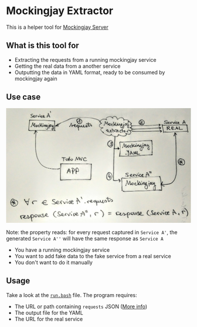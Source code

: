 # Mockingjay Extractor

This is a helper tool for [Mockingjay Server](https://github.com/quii/mockingjay-server/)

## What is this tool for

  * Extracting the requests from a running mockingjay service
  * Getting the real data from a another service
  * Outputting the data in YAML format, ready to be consumed by mockingjay again

## Use case

![How we use it](doc/mockingjay-explanation3.jpg "Use Case explanation")

Note: the property reads: for every request captured in `Service A'`, the generated `Service A''` will have the same response as `Service A`


  * You have a running mockingjay service
  * You want to add fake data to the fake service from a real service
  * You don't want to do it manually
  
## Usage

Take a look at the [`run.bash`](./run.bash) file. The program requires:

  * The URL or path containing `requests` JSON ([More info](https://github.com/quii/mockingjay-server/#inspect-what-requests-mockingjay-has-received))
  * The output file for the YAML
  * The URL for the real service
